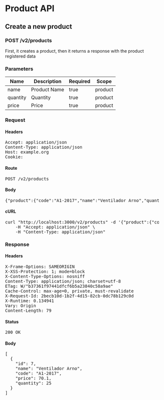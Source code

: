 # Product API

## Create a new product

### POST /v2/products

First, it creates a product, then it returns a response with the product registered data

### Parameters

| Name | Description | Required | Scope |
|------|-------------|----------|-------|
| name | Product Name | true | product |
| quantity | Quantity | true | product |
| price | Price | true | product |

### Request

#### Headers

<pre>Accept: application/json
Content-Type: application/json
Host: example.org
Cookie: </pre>

#### Route

<pre>POST /v2/products</pre>

#### Body

<pre>{"product":{"code":"A1-2017","name":"Ventilador Arno","quantity":25,"price":70.1}}</pre>

#### cURL

<pre class="request">curl &quot;http://localhost:3000/v2/products&quot; -d &#39;{&quot;product&quot;:{&quot;code&quot;:&quot;A1-2017&quot;,&quot;name&quot;:&quot;Ventilador Arno&quot;,&quot;quantity&quot;:25,&quot;price&quot;:70.1}}&#39; -X POST \
	-H &quot;Accept: application/json&quot; \
	-H &quot;Content-Type: application/json&quot;</pre>

### Response

#### Headers

<pre>X-Frame-Options: SAMEORIGIN
X-XSS-Protection: 1; mode=block
X-Content-Type-Options: nosniff
Content-Type: application/json; charset=utf-8
ETag: W/&quot;b37361f97441dfcf6b5a23840c58a9ae&quot;
Cache-Control: max-age=0, private, must-revalidate
X-Request-Id: 2becb10d-1b2f-4d15-82cb-0dc78b129c0d
X-Runtime: 0.134941
Vary: Origin
Content-Length: 79</pre>

#### Status

<pre>200 OK</pre>

#### Body

<pre>[
  {
    "id": 7,
    "name": "Ventilador Arno",
    "code": "A1-2017",
    "price": 70.1,
    "quantity": 25
  }
]</pre>
